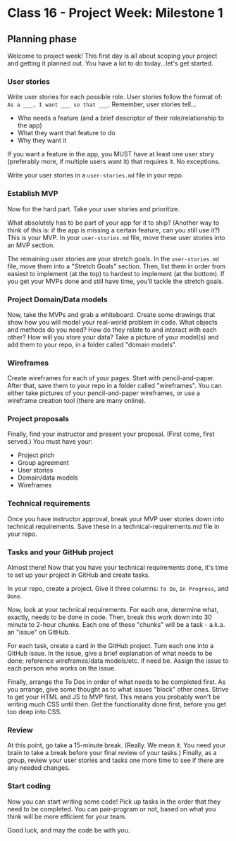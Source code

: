 # Class 16 - Project Week: Milestone 1

## Planning phase
Welcome to project week! This first day is all about scoping your project and getting it planned out. You have a lot to do today...let's get started.

### User stories
Write user stories for each possible role. User stories follow the format of: `As a ___, I want ___ so that ___`. Remember, user stories tell...
- Who needs a feature (and a brief descriptor of their role/relationship to the app)
- What they want that feature to do
- Why they want it

If you want a feature in the app, you MUST have at least one user story (preferably more, if multiple users want it) that requires it. No exceptions.

Write your user stories in a `user-stories.md` file in your repo.

### Establish MVP
Now for the hard part. Take your user stories and prioritize.

What absolutely has to be part of your app for it to ship? (Another way to think of this is: if the app is missing a certain feature, can you still use it?) This is your MVP. In your `user-stories.md` file, move these user stories into an MVP section.

The remaining user stories are your stretch goals. In the `user-stories.md` file, move them into a "Stretch Goals" section. Then, list them in order from easiest to implement (at the top) to hardest to implement (at the bottom). If you get your MVPs done and still have time, you'll tackle the stretch goals.

### Project Domain/Data models
Now, take the MVPs and grab a whiteboard. Create some drawings that show how you will model your real-world problem in code. What objects and methods do you need? How do they relate to and interact with each other? How will you store your data? Take a picture of your model(s) and add them to your repo, in a folder called "domain models".

### Wireframes
Create wireframes for each of your pages. Start with pencil-and-paper. After that, save them to your repo in a folder called "wireframes". You can either take pictures of your pencil-and-paper wireframes, or use a wireframe creation tool (there are many online).

### Project proposals
Finally, find your instructor and present your proposal. (First come, first served.) You must have your:
- Project pitch
- Group agreement
- User stories
- Domain/data models
- Wireframes

### Technical requirements
Once you have instructor approval, break your MVP user stories down into technical requirements. Save these in a technical-requirements.md file in your repo.

### Tasks and your GitHub project
Almost there! Now that you have your technical requirements done, it's time to set up your project in GitHub and create tasks.

In your repo, create a project. Give it three columns: `To Do`, `In Progress`, and `Done`.

Now, look at your technical requirements. For each one, determine what, exactly, needs to be done in code. Then, break this work down into 30 minute to 2-hour chunks. Each one of these "chunks" will be a task - a.k.a. an "issue" on GitHub.

For each task, create a card in the GitHub project. Turn each one into a GitHub issue. In the issue, give a brief explanation of what needs to be done; reference wireframes/data models/etc. if need be. Assign the issue to each person who works on the issue.

Finally, arrange the To Dos in order of what needs to be completed first. As you arrange, give some thought as to what issues "block" other ones. Strive to get your HTML and JS to MVP first. This means you probably won't be writing much CSS until then. Get the functionality done first, before you get too deep into CSS.

### Review
At this point, go take a 15-minute break. (Really. We mean it. You need your brain to take a break before your final review of your tasks.) Finally, as a group, review your user stories and tasks one more time to see if there are any needed changes.

### Start coding
Now you can start writing some code! Pick up tasks in the order that they need to be completed. You can pair-program or not, based on what you think will be more efficient for your team.

Good luck, and may the code be with you.